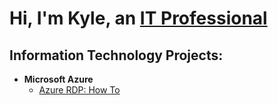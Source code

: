 <h1>Hi, I'm Kyle, an <a href="https://linkedin.com/in/kyle-hunt-26a935186">IT Professional</a></h1>

<h2> Information Technology Projects:</h2>

- <b>Microsoft Azure</b>
  - [Azure RDP: How To](https://github.com/kylehuntgh/rdp-azure)
